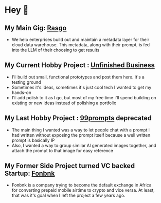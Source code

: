 # Hey 👋

## My Main Gig: [Rasgo](https://www.rasgoml.com/)
- We help enterprises build out and maintain a metadata layer for their cloud data warehouse. This metadata, along with their prompt, is fed into the LLM of their choosing to get results

## My Current Hobby Project : [Unfinished Business](https://www.unfinishedbusiness.dev/)
- I'll build out small, functional prototypes and post them here. It's a testing ground
- Sometimes it's ideas, sometimes it's just cool tech I wanted to get my hands-on
- I'll add polish to it as I go, but most of my free time I'll spend building on existing or new ideas instead of polishing a portfolio


## My Last Hobby Project : [99prompts](https://99prompts.io) deprecated
- The main thing I wanted was a way to let people chat with a prompt I had written without exposing the prompt itself because a well written prompt is basically IP
- Also, I wanted a way to group similar AI generated images together, and attach the prompt to that image for easy reference


## My Former Side Project turned VC backed Startup: [Fonbnk](https://www.fonbnk.com)
- Fonbnk is a company trying to become the default exchange in Africa for converting prepaid mobile airtime to crypto and vice versa. At least, that was it's goal when I left the project a few years ago.
